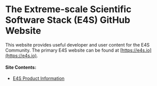 # The Extreme-scale Scientific Software Stack (E4S) GitHub Website

This website provides useful developer and user content for the E4S Community.  The primary E4S website can be found at [https://e4s.io](https://e4s.io).

#### Site Contents:
- [E4S Product Information](Resources/ProductInfo.md)
